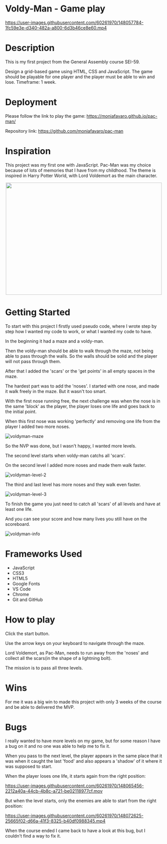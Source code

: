 # Voldy-Man - Game play

https://user-images.githubusercontent.com/60261970/148057784-1fc59e3e-d340-482a-a800-6d3b46ce8e60.mp4

# Description

This is my first project from the General Assembly course SEI-59.

Design a grid-based game using HTML, CSS and JavaScript. The game should be playable for one player and the player must be able to win and lose. Timeframe: 1 week.

# Deployment

Please follow the link to play the game: https://moniafavaro.github.io/pac-man/

Repository link: https://github.com/moniafavaro/pac-man

    
# Inspiration 

This project was my first one with JavaScript. Pac-Man was my choice because of lots of memories that I have from my childhood. The theme is inspired in Harry Potter World, with Lord Voldemort as the main character.

<p align='center'>
    <img width='500' height='360' src='https://user-images.githubusercontent.com/60261970/148057855-fd582438-67b8-457f-82cb-25713be1c4ec.png'>
</p>
          
# Getting Started

To start with this project I firstly used pseudo code, where I wrote step by step how I wanted my code to work, or what I wanted my code to have.

In the beginning it had a maze and a voldy-man.

Then the voldy-man should be able to walk through the maze, not being able to pass through the walls. So the walls should be solid and the player will not pass through them.

After that I added the 'scars' or the 'get points' in all empty spaces in the maze.

The hardest part was to add the 'noses'. I started with one nose, and made it walk freely in the maze. But it wasn't too smart.

With the first nose running free, the next challenge was when the nose is in the same 'block' as the player, the player loses one life and goes back to the initial point.

When this first nose was working 'perfectly' and removing one life from the player I added two more noses.

![voldyman-maze](https://user-images.githubusercontent.com/60261970/148057997-e2012c60-e356-45ba-9a88-c4394057e77e.png)

So the NVP was done, but I wasn't happy, I wanted more levels.

The second level starts when voldy-man catchs all 'scars'.

On the second level I added more noses and made them walk faster.

![voldyman-level-2](https://user-images.githubusercontent.com/60261970/148058652-b4f0ceca-8df1-4133-8ee8-1615acafbf17.png)

The third and last level has more noses and they walk even faster.

![voldyman-level-3](https://user-images.githubusercontent.com/60261970/148058666-79bfd880-fec5-46b5-9363-783bec81b0bc.png)

To finish the game you just need to catch all 'scars' of all levels and have at least one life.

And you can see your score and how many lives you still have on the scoreboard.

![voldyman-info](https://user-images.githubusercontent.com/60261970/148058815-917f42fd-0af3-49b9-b095-2096639132f4.png)

# Frameworks Used
* JavaScript
* CSS3
* HTML5
* Google Fonts
* VS Code
* Chrome
* Git and GitHub

# How to play

Click the start button.

Use the arrow keys on your keyboard to navigate through the maze.

Lord Voldemort, as Pac-Man, needs to run away from the 'noses' and collect all the scars(in the shape of a lightning bolt). 

The mission is to pass all three levels.

# Wins

For me it was a big win to made this project with only 3 weeks of the course and be able to delivered the MVP.

# Bugs

I really wanted to have more levels on my game, but for some reason I have a bug on it and no one was able to help me to fix it. 

When you pass to the next level, the player appears in the same place that it was when it caught the last 'food' and also appears a 'shadow' of it where it was supposed to start. 

When the player loses one life, it starts again from the right position:

https://user-images.githubusercontent.com/60261970/148065456-2212a40a-44cb-4b8c-a721-be02118977cf.mov

But when the level starts, only the enemies are able to start from the right position:

https://user-images.githubusercontent.com/60261970/148072625-25665f02-d66a-41f3-8325-b40df0988345.mp4

When the course ended I came back to have a look at this bug, but I couldn't find a way to fix it.
